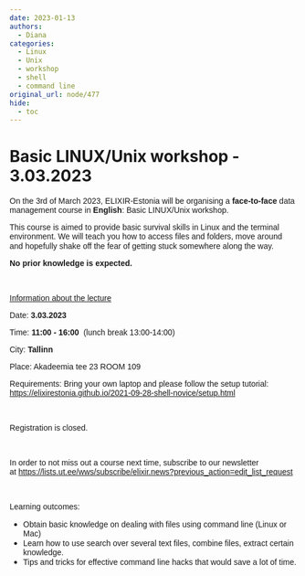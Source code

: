 ```yaml
---
date: 2023-01-13
authors:
  - Diana
categories:
  - Linux
  - Unix
  - workshop
  - shell
  - command line
original_url: node/477
hide:
  - toc
---
```


# Basic LINUX/Unix workshop - 3.03.2023

<p dir="ltr"><span style="font-size:14px;"><span style="font-family:arial,helvetica,sans-serif;"><span id="docs-internal-guid-f073bd29-7fff-898a-b6c2-84724005ab70">On the 3rd of March 2023, ELIXIR-Estonia will be organising a </span><strong>face-to-face</strong> data management course in <strong>English</strong>: Basic LINUX/Unix workshop.</span></span></p>

<p dir="ltr"><span style="font-size:14px;"><span style="font-family:arial,helvetica,sans-serif;"><span id="docs-internal-guid-f073bd29-7fff-898a-b6c2-84724005ab70">This course is aimed to provide basic survival skills in Linux and the terminal environment. We will teach you how to access files and folders, move around and hopefully shake off the fear of getting stuck somewhere along the way.</span></span></span>​</p>

<p dir="ltr"><strong><span style="font-size:14px;"><span style="font-family:arial,helvetica,sans-serif;"><span id="docs-internal-guid-f073bd29-7fff-898a-b6c2-84724005ab70">No prior knowledge is expected.&nbsp;</span></span></span></strong></p>

<p>&nbsp;</p>

<p dir="ltr"><u><span style="font-size:14px;"><span style="font-family:arial,helvetica,sans-serif;"><span id="docs-internal-guid-f073bd29-7fff-898a-b6c2-84724005ab70">Information about the lecture</span></span></span></u></p>

<p dir="ltr"><span style="font-size:14px;"><span style="font-family:arial,helvetica,sans-serif;"><span id="docs-internal-guid-f073bd29-7fff-898a-b6c2-84724005ab70">Date: </span><strong>3.03.2023</strong> </span></span></p>

<p dir="ltr"><span style="font-size:14px;"><span style="font-family:arial,helvetica,sans-serif;">Time: <strong>11:00 - 16:00&nbsp;</strong> (lunch break 13:00-14:00)</span></span></p>

<p dir="ltr"><span style="font-size:14px;"><span style="font-family:arial,helvetica,sans-serif;"><span id="docs-internal-guid-f073bd29-7fff-898a-b6c2-84724005ab70">City: </span><strong>Tallinn&nbsp;</strong></span></span></p>

<p dir="ltr"><span style="font-size:14px;"><span style="font-family:arial,helvetica,sans-serif;"><span id="docs-internal-guid-f073bd29-7fff-898a-b6c2-84724005ab70">Place: </span>Akadeemia tee 23 ROOM 109</span></span></p>

<p dir="ltr"><span style="font-size:14px;"><span style="font-family:arial,helvetica,sans-serif;"><span id="docs-internal-guid-f073bd29-7fff-898a-b6c2-84724005ab70">Requirements: </span>Bring your own laptop and please follow the setup tutorial: <a href="https://elixirestonia.github.io/2021-09-28-shell-novice/setup.html">https://elixirestonia.github.io/2021-09-28-shell-novice/setup.html</a>&nbsp;</span></span></p>

<p>&nbsp;</p>

<p dir="ltr"><span style="font-size:14px;"><span style="font-family:arial,helvetica,sans-serif;"><span id="docs-internal-guid-f073bd29-7fff-898a-b6c2-84724005ab70">Registration is closed.</span></span></span></p>

<p>&nbsp;</p>

<p dir="ltr"><span style="font-size:14px;"><span style="font-family:arial,helvetica,sans-serif;"><span id="docs-internal-guid-c556f5fe-7fff-2173-3e36-94d6056280ae">In order to not miss out a course next time, subscribe to our newsletter at&nbsp;</span><span id="docs-internal-guid-c556f5fe-7fff-2173-3e36-94d6056280ae"><a href="https://lists.ut.ee/wws/subscribe/elixir.news?previous_action=edit_list_request">https://lists.ut.ee/wws/subscribe/elixir.news?previous_action=edit_list_request</a></span>&nbsp;</span></span></p>

<div>&nbsp;</div>

<p dir="ltr"><span style="font-size:14px;"><span style="font-family:arial,helvetica,sans-serif;">Learning outcomes:</span></span></p>

<div>
<ul dir="ltr">
	<li role="presentation"><span style="font-size:14px;"><span style="font-family:arial,helvetica,sans-serif;"><span id="docs-internal-guid-f073bd29-7fff-898a-b6c2-84724005ab70">Obtain basic knowledge on dealing with files using command line (Linux or Mac)</span></span></span></li>
	<li role="presentation"><span style="font-size:14px;"><span style="font-family:arial,helvetica,sans-serif;"><span id="docs-internal-guid-f073bd29-7fff-898a-b6c2-84724005ab70">Learn how to use search over several text files, combine files, extract certain knowledge.</span></span></span></li>
	<li role="presentation"><span style="font-size:14px;"><span style="font-family:arial,helvetica,sans-serif;"><span id="docs-internal-guid-f073bd29-7fff-898a-b6c2-84724005ab70">Tips and tricks for effective command line hacks that would save a lot of time.</span></span></span></li>
</ul>
</div>

